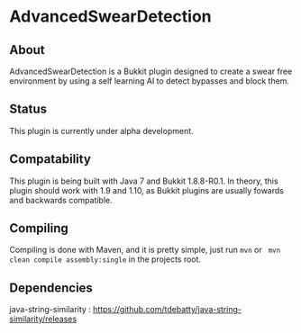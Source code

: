 # AdvancedSwearDetection

## About
AdvancedSwearDetection is a Bukkit plugin designed to create a swear free environment by using a self learning AI to detect bypasses and block them. 

## Status
This plugin is currently under alpha development.

## Compatability
This plugin is being built with Java 7 and Bukkit 1.8.8-R0.1. In theory, this plugin should work with 1.9 and 1.10, as Bukkit plugins are usually fowards and backwards compatible. 

## Compiling

Compiling is done with Maven, and it is pretty simple, just run
`` mvn ``
or 
`` mvn clean compile assembly:single``
in the projects root.

## Dependencies

java-string-similarity : https://github.com/tdebatty/java-string-similarity/releases

